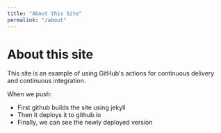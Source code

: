 ```yaml
---
title: "About this Site"
permalink: "/about"
---
```


# About this site

This site is an example of using GitHub's actions for continuous delivery and continuous integration.

When we push:

* First github builds the site using jekyll
* Then it deploys it to github.io
* Finally, we can see the newly deployed version